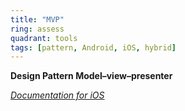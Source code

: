 ```yaml
---
title: "MVP"
ring: assess
quadrant: tools
tags: [pattern, Android, iOS, hybrid]
---
```


<p><b>Design Pattern Model–view–presenter</b></p>
<em><a href="https://saad-eloulladi.medium.com/ios-swift-mvp-architecture-pattern-a2b0c2d310a3">Documentation for iOS</a></em>
